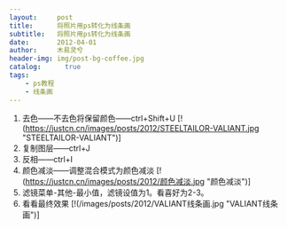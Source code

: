 ```yaml
---
layout:     post
title:      将照片用ps转化为线条画
subtitle:   将照片用ps转化为线条画
date:       2012-04-01
author:     木易灵兮
header-img: img/post-bg-coffee.jpg
catalog: 	  true
tags:
    - ps教程
    - 线条画
---
```


1. 去色——不去色将保留颜色——ctrl+Shift+U
[!(https://justcn.cn/images/posts/2012/STEELTAILOR-VALIANT.jpg "STEELTAILOR-VALIANT")]
2. 复制图层——ctrl+J
3. 反相——ctrl+I
4. 颜色减淡——调整混合模式为颜色减淡
[!(https://justcn.cn/images/posts/2012/颜色减淡.jpg "颜色减淡")]
5. 滤镜菜单-其他-最小值，滤镜设值为1。看喜好为2-3。
6. 看看最终效果
[!(/images/posts/2012/VALIANT线条画.jpg "VALIANT线条画")]
